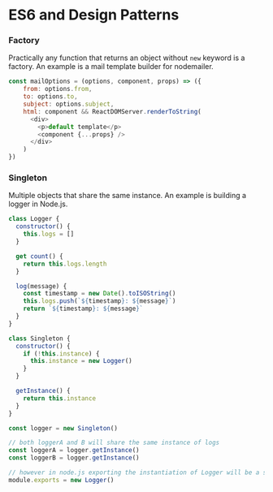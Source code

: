 # ES6 and Design Patterns

### Factory
Practically any function that returns an object without `new` keyword is a factory. An example is a mail template builder for nodemailer.
```javascript
const mailOptions = (options, component, props) => ({
    from: options.from,
    to: options.to,
    subject: options.subject,
    html: component && ReactDOMServer.renderToString(
      <div>
        <p>default template</p>
        <component {...props} />
      </div>
    )
})
```

### Singleton
Multiple objects that share the same instance. An example is building a logger in Node.js.
```javascript
class Logger {
  constructor() {
    this.logs = []
  }

  get count() {
    return this.logs.length
  }

  log(message) {
    const timestamp = new Date().toISOString()
    this.logs.push(`${timestamp}: ${message}`)
    return `${timestamp}: ${message}`
  }
}

class Singleton {
  constructor() {
    if (!this.instance) {
      this.instance = new Logger()
    }
  }

  getInstance() { 
    return this.instance
  }
}

const logger = new Singleton()

// both loggerA and B will share the same instance of logs
const loggerA = logger.getInstance()
const loggerB = logger.getInstance()

// however in node.js exporting the instantiation of Logger will be a singleton that can be imported
module.exports = new Logger()
```

